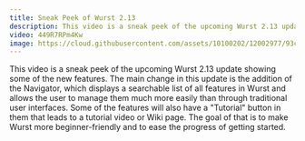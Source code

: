 ```yaml
---
title: Sneak Peek of Wurst 2.13
description: This video is a sneak peek of the upcoming Wurst 2.13 update showing some of the new features.
video: 449R7RPm4Kw
image: https://cloud.githubusercontent.com/assets/10100202/12002977/93c2e90a-ab0f-11e5-870a-75e2e804879f.jpg
---
```

This video is a sneak peek of the upcoming Wurst 2.13 update showing some of the new features. The main change in this update is the addition of the Navigator, which displays a searchable list of all features in Wurst and allows the user to manage them much more easily than through traditional user interfaces. Some of the features will also have a "Tutorial" button in them that leads to a tutorial video or Wiki page. The goal of that is to make Wurst more beginner-friendly and to ease the progress of getting started.
